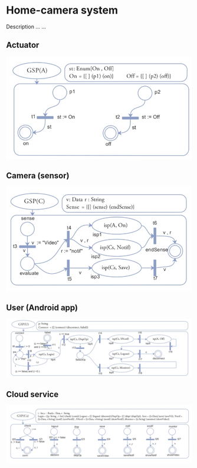# Home-camera system
Description ... ...
## Actuator
![model](https://github.com/IoT-Formal-Verification/G-Nets/blob/da8e440cf866ef894bf5353d661b93fa1227b51c/Case%20study/G-Nets%20specifications/Actuator.jpeg)
## Camera (sensor)
![model](https://github.com/IoT-Formal-Verification/G-Nets/blob/32919f158c077fae7e46a974c857268dc65db76d/Case%20study/G-Nets%20specifications/Camera%20(sensor).jpeg)
## User (Android app)
![model](https://github.com/IoT-Formal-Verification/G-Nets/blob/72f319f3efe534b3ecc85d13df76a461896ddd1d/Case%20study/G-Nets%20specifications/User.jpeg)
## Cloud service
![model](https://github.com/IoT-Formal-Verification/G-Nets/blob/adf63d4bcc5a918c100ab873feadcd927e238d8d/Case%20study/G-Nets%20specifications/Cloud%20service.jpeg)
